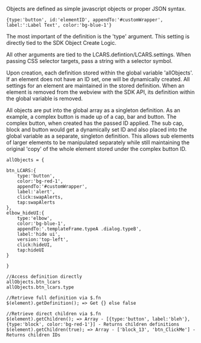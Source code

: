 Objects are defined as simple javascript objects or proper JSON syntax.

`{type:'button', id:'elementID', appendTo:'#customWrapper', label:':Label Text', color:'bg-blue-1'}`

The most important of the definition is the 'type' argument. This setting is directly tied to the SDK Object Create Logic.

All other arguments are tied to the LCARS.defintion/LCARS.settings. When passing CSS selector targets, pass a string with a selector symbol.

Upon creation, each definition stored within the global variable 'allObjects'. If an element does not have an ID set, one will be dynamically created. All settings for an element are maintained in the stored definition. When an element is removed from the webview with the SDK API, its definition within the global variable is removed.

All objects are put into the global array as a singleton definition. As an example, a complex button is made up of a cap, bar and button. The complex button, when created has the passed ID applied. The sub cap, block and button would get a dynamically set ID and also placed into the global variable as a separate, singleton definition. This allows sub elements of larger elements to be manipulated separately while still maintaining the original 'copy' of the whole element stored under the complex button ID.


`allObjects = {	`<br>

	btn_LCARS:{
		type:'button',
		color:'bg-red-1',
		appendTo:'#customWrapper',
		label:'alert',
		click:swapAlerts,
		tap:swapAlerts
	},
	elbow_hideUI:{
		type:'elbow',
		color:'bg-blue-1',
		appendTo:'.templateFrame.typeA .dialog.typeB',
		label:'hide ui',
		version:'top-left',
		click:hideUI,
		tap:hideUI
	}
`}`<br>

`//Access definition directly`<br>
`allObjects.btn_lcars`<br>
`allObjects.btn_lcars.type`<br>

`//Retrieve full definition via $.fn`<br>
`$(element).getDefinition(); => Get {} else false`<br>

`//Retrieve direct children via $.fn`<br>
`$(element).getChildren(); => Array - [{type:'button', label:'bleh'}, {type:'block', color:'bg-red-1'}] - Returns children definitions `<br>
`$(element).getChildren(true); => Array - ['block_13', 'btn_ClickMe'] - Returns children IDs `<br>
